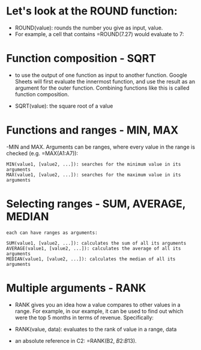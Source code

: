 # Let's look at the ROUND function:

- ROUND(value): rounds the number you give as input, value.
- For example, a cell that contains =ROUND(7.27) would evaluate to 7:

# Function composition - SQRT

- to use the output of one function as input to another function. Google Sheets will first evaluate the innermost function, 
   and use the result as an argument for the outer function. Combining functions like this is called function composition.

- SQRT(value): the square root of a value

# Functions and ranges - MIN, MAX

-MIN and MAX. Arguments can be ranges, where every value in the range is checked (e.g. =MAX(A1:A7)):
```
MIN(value1, [value2, ...]): searches for the minimum value in its arguments
MAX(value1, [value2, ...]): searches for the maximum value in its arguments
```
# Selecting ranges - SUM, AVERAGE, MEDIAN
```
each can have ranges as arguments:

SUM(value1, [value2, ...]): calculates the sum of all its arguments
AVERAGE(value1, [value2, ...]): calculates the average of all its arguments
MEDIAN(value1, [value2, ...]): calculates the median of all its arguments

```
# Multiple arguments - RANK

- RANK gives you an idea how a value compares to other values in a range. For example, in our example, it can be used to find out which were the top 5 months in terms of revenue. Specifically:

- RANK(value, data): evaluates to the rank of value in a range, data

- an absolute reference in C2: =RANK(B2, $B$2:$B$13).
